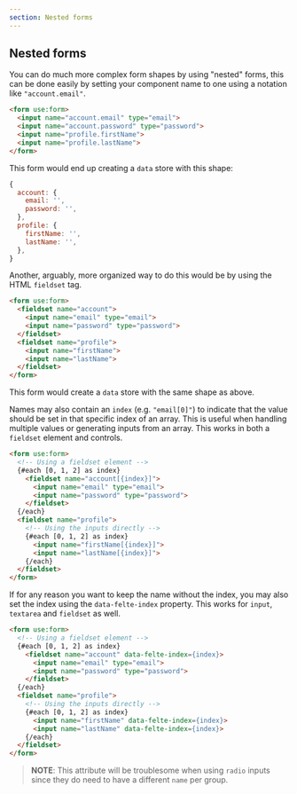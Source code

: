 ```yaml
---
section: Nested forms
---
```


## Nested forms

You can do much more complex form shapes by using "nested" forms, this can be done easily by setting your component name to one using a notation like `"account.email"`.

```html
<form use:form>
  <input name="account.email" type="email">
  <input name="account.password" type="password">
  <input name="profile.firstName">
  <input name="profile.lastName">
</form>
```

This form would end up creating a `data` store with this shape:

```javascript
{
  account: {
    email: '',
    password: '',
  },
  profile: {
    firstName: '',
    lastName: '',
  },
}
```

Another, arguably, more organized way to do this would be by using the HTML `fieldset` tag.

```html
<form use:form>
  <fieldset name="account">
    <input name="email" type="email">
    <input name="password" type="password">
  </fieldset>
  <fieldset name="profile">
    <input name="firstName">
    <input name="lastName">
  </fieldset>
</form>
```

This form would create a `data` store with the same shape as above.

Names may also contain an `index` (e.g. `"email[0]"`) to indicate that the value should be set in that specific index of an array. This is useful when handling multiple values or generating inputs from an array. This works in both a `fieldset` element and controls.

```html
<form use:form>
  <!-- Using a fieldset element -->
  {#each [0, 1, 2] as index}
    <fieldset name="account[{index}]">
      <input name="email" type="email">
      <input name="password" type="password">
    </fieldset>
  {/each}
  <fieldset name="profile">
    <!-- Using the inputs directly -->
    {#each [0, 1, 2] as index}
      <input name="firstName[{index}]">
      <input name="lastName[{index}]">
    {/each}
  </fieldset>
</form>
```

If for any reason you want to keep the name without the index, you may also set the index using the `data-felte-index` property. This works for `input`, `textarea` and `fieldset` as well.

```html
<form use:form>
  <!-- Using a fieldset element -->
  {#each [0, 1, 2] as index}
    <fieldset name="account" data-felte-index={index}>
      <input name="email" type="email">
      <input name="password" type="password">
    </fieldset>
  {/each}
  <fieldset name="profile">
    <!-- Using the inputs directly -->
    {#each [0, 1, 2] as index}
      <input name="firstName" data-felte-index={index}>
      <input name="lastName" data-felte-index={index}>
    {/each}
  </fieldset>
</form>
```

> **NOTE**: This attribute will be troublesome when using `radio` inputs since they do need to have a different `name` per group.
